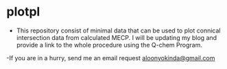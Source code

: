 # plotpl
- This repository consist of minimal data that can be used to plot 
connical intersection data from calculated MECP. I will be updating 
my blog and provide a link to the whole procedure using the Q-chem Program.

-If you are in a hurry, send me an email request aloonyokinda@gmail.com 
